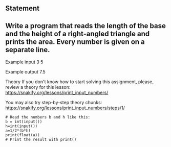 ## Statement
## Write a program that reads the length of the base and the height of a right-angled triangle and prints the area. Every number is given on a separate line.


Example input
3
5

Example output
7.5

Theory
If you don't know how to start solving this assignment, please, review a theory for this lesson:
https://snakify.org/lessons/print_input_numbers/

You may also try step-by-step theory chunks:
https://snakify.org/lessons/print_input_numbers/steps/1/


```
# Read the numbers b and h like this:
b = int(input())
h=int(input())
a=1/2*(b*h)
print(float(a))
# Print the result with print()
```
